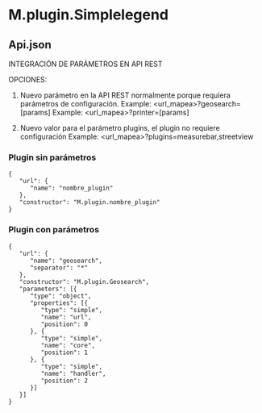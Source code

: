 # M.plugin.Simplelegend

## Api.json

INTEGRACIÓN DE PARÁMETROS EN API REST

OPCIONES:  
1. Nuevo parámetro en la API REST normalmente porque requiera parámetros de configuración.
Example: <url_mapea>?geosearch=[params]
Example: <url_mapea>?printer=[params]

2. Nuevo valor para el parámetro plugins, el plugin no requiere configuración
Example: <url_mapea>?plugins=measurebar,streetview


### Plugin sin parámetros

```
{
   "url": {
      "name": "nombre_plugin"
   },
   "constructor": "M.plugin.nombre_plugin"
}
```
### Plugin con parámetros

```
{
   "url": {
      "name": "geosearch",
      "separator": "*"
   },
   "constructor": "M.plugin.Geosearch",
   "parameters": [{
      "type": "object",
      "properties": [{
         "type": "simple",
         "name": "url",
         "position": 0
      }, {
         "type": "simple",
         "name": "core",
         "position": 1
      }, {
         "type": "simple",
         "name": "handler",
         "position": 2
      }]
   }]
}
```